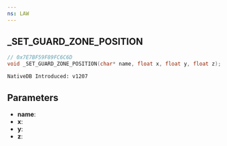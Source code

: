 ```yaml
---
ns: LAW
---
```

## _SET_GUARD_ZONE_POSITION

```c
// 0x7E7BF59F89FC6C6D
void _SET_GUARD_ZONE_POSITION(char* name, float x, float y, float z);
```

```
NativeDB Introduced: v1207
```

## Parameters
* **name**:
* **x**:
* **y**:
* **z**:
